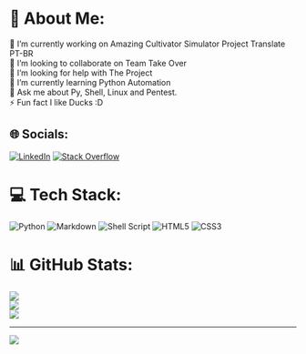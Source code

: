 # 💫 About Me:
🔭 I’m currently working on Amazing Cultivator Simulator Project Translate PT-BR<br>👯 I’m looking to collaborate on Team Take Over<br>🤝 I’m looking for help with The Project<br>🌱 I’m currently learning Python Automation<br>💬 Ask me about Py, Shell, Linux and Pentest.<br>⚡ Fun fact I like Ducks :D


## 🌐 Socials:
[![LinkedIn](https://img.shields.io/badge/LinkedIn-%230077B5.svg?logo=linkedin&logoColor=white)](https://linkedin.com/in/slaterpetryck) [![Stack Overflow](https://img.shields.io/badge/-Stackoverflow-FE7A16?logo=stack-overflow&logoColor=white)](https://stackoverflow.com/users/PetryckSlater) 

# 💻 Tech Stack:
![Python](https://img.shields.io/badge/python-3670A0?style=for-the-badge&logo=python&logoColor=ffdd54) ![Markdown](https://img.shields.io/badge/markdown-%23000000.svg?style=for-the-badge&logo=markdown&logoColor=white) ![Shell Script](https://img.shields.io/badge/shell_script-%23121011.svg?style=for-the-badge&logo=gnu-bash&logoColor=white) ![HTML5](https://img.shields.io/badge/html5-%23E34F26.svg?style=for-the-badge&logo=html5&logoColor=white) ![CSS3](https://img.shields.io/badge/css3-%231572B6.svg?style=for-the-badge&logo=css3&logoColor=white)
# 📊 GitHub Stats:
![](https://github-readme-stats.vercel.app/api?username=PetryckSlater&theme=gotham&hide_border=false&include_all_commits=true&count_private=false)<br/>
![](https://github-readme-streak-stats.herokuapp.com/?user=PetryckSlater&theme=gotham&hide_border=false)<br/>
![](https://github-readme-stats.vercel.app/api/top-langs/?username=PetryckSlater&theme=gotham&hide_border=false&include_all_commits=true&count_private=false&layout=compact)

---
[![](https://visitcount.itsvg.in/api?id=PetryckSlater&icon=2&color=9)](https://visitcount.itsvg.in)

<!-- Proudly created with GPRM ( https://gprm.itsvg.in ) -->

